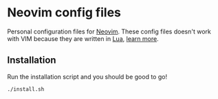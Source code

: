 # Neovim config files

Personal configuration files for [Neovim](https://neovim.io/). These config files doesn't work with VIM because they are written in [Lua](http://www.lua.org/), [learn more](https://teukka.tech/luanvim.html).

## Installation

Run the installation script and you should be good to go!

```sh
./install.sh
```
